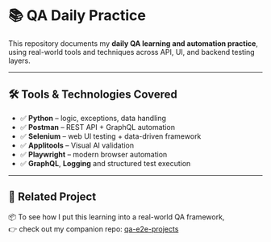 # 📚 QA Daily Practice

This repository documents my **daily QA learning and automation practice**, using real-world tools and techniques across API, UI, and backend testing layers.

---

## 🛠️ Tools & Technologies Covered

- ✅ **Python** – logic, exceptions, data handling
- ✅ **Postman** – REST API + GraphQL automation
- ✅ **Selenium** – web UI testing + data-driven framework
- ✅ **Applitools** – Visual AI validation
- ✅ **Playwright** – modern browser automation
- ✅ **GraphQL**, **Logging** and structured test execution

---

## 🔗 Related Project

📦 To see how I put this learning into a real-world QA framework,  
👉 check out my companion repo: [qa-e2e-projects](https://github.com/anu92hooda/qa-e2e-projects)
